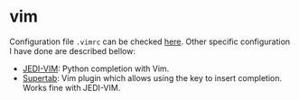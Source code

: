 # vim

Configuration file `.vimrc` can be checked [here](https://github.com/eijynagai/dotfiles). Other specific configuration I have done are described bellow:

- [JEDI-VIM](https://github.com/davidhalter/jedi-vim/blob/master/doc/jedi-vim.txt): Python completion with Vim. 
- [Supertab](https://github.com/ervandew/supertab): Vim plugin which allows using the key <tab> to insert completion. Works fine with JEDI-VIM.

